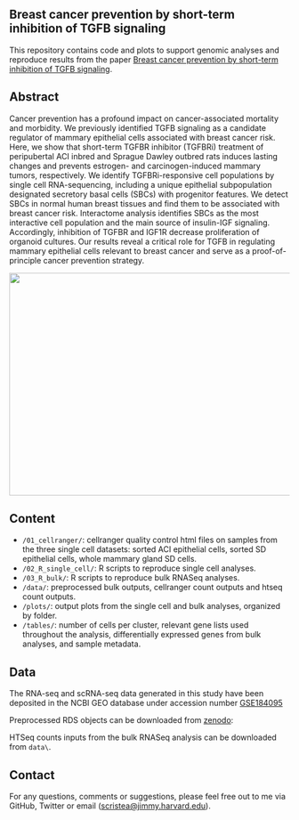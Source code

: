 Breast cancer prevention by short-term inhibition of TGFB signaling
--------

This repository contains code and plots to support genomic analyses and reproduce results from the paper [Breast cancer prevention by short-term inhibition of TGFB signaling](https://).


Abstract
--------
Cancer prevention has a profound impact on cancer-associated mortality and morbidity. We previously identified TGFB signaling as a candidate regulator of mammary epithelial cells associated with breast cancer risk. Here, we show that short-term TGFBR inhibitor (TGFBRi) treatment of peripubertal ACI inbred and Sprague Dawley outbred rats induces lasting changes and prevents estrogen- and carcinogen-induced mammary tumors, respectively. We identify TGFBRi-responsive cell populations by single cell RNA-sequencing, including a unique epithelial subpopulation designated secretory basal cells (SBCs) with progenitor features. We detect SBCs in normal human breast tissues and find them to be associated with breast cancer risk. Interactome analysis identifies SBCs as the most interactive cell population and the main source of insulin-IGF signaling. Accordingly, inhibition of TGFBR and IGF1R decrease proliferation of organoid cultures. Our results reveal a critical role for TGFB in regulating mammary epithelial cells relevant to breast cancer and serve as a proof-of-principle cancer prevention strategy.


<p align="center"> 
<img src="overview_github.png" width="900" height="400"/>
</p>


Content
-------
* `/01_cellranger/`: cellranger quality control html files on samples from the three single cell datasets: sorted ACI epithelial cells, sorted SD epithelial cells, whole mammary gland SD cells. 
* `/02_R_single_cell/`: R scripts to reproduce single cell analyses.
* `/03_R_bulk/`: R scripts to reproduce bulk RNASeq analyses.
* `/data/`: preprocessed bulk outputs, cellranger count outputs and htseq count outputs.
* `/plots/`: output plots from the single cell and bulk analyses, organized by folder.
* `/tables/`: number of cells per cluster, relevant gene lists used throughout the analysis, differentially expressed genes from bulk analyses, and sample metadata.


Data
-------
The RNA-seq and scRNA-seq data generated in this study have been deposited in the NCBI GEO database under accession number [GSE184095](https://0-www-ncbi-nlm-nih-gov.brum.beds.ac.uk/geo/query/acc.cgi?acc=GSE184095)

Preprocessed RDS objects can be downloaded from [zenodo](https://zenodo.org/record/7293642#.Y4krEi-B19f):

HTSeq counts inputs from the bulk RNASeq analysis can be downloaded from `data\`.


## Contact
For any questions, comments or suggestions, please feel free out to me via GitHub, Twitter or email (scristea@jimmy.harvard.edu).